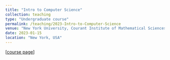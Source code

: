 ```yaml
---
title: "Intro to Computer Science"
collection: teaching
type: "Undergraduate course"
permalink: /teaching/2023-Intro-to-Computer-Science
venue: "New York University, Courant Institute of Mathematical Sciences"
date: 2023-01-15
location: "New York, USA"
---
```


\[[course page](https://nyu-daniel-zint.github.io/intro-to-computer-science-2024-spring/)\]
